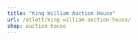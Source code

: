 ```yaml
---
title: "King William Auction House"
url: /atlett/king-william-auction-house/
shop: auction house
---
```

